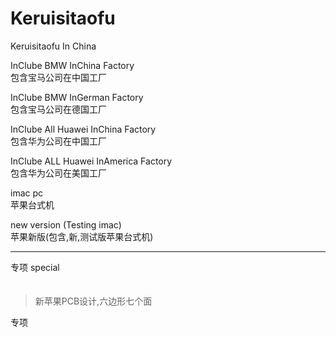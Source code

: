 # Keruisitaofu
Keruisitaofu In China

InClube BMW InChina Factory                   </br>
包含宝马公司在中国工厂                          </br>

InClube BMW InGerman Factory                  </br>
包含宝马公司在德国工厂                          </br>

InClube All Huawei InChina Factory            </br>
包含华为公司在中国工厂                          </br>

InClube ALL Huawei InAmerica Factory          </br>
包含华为公司在美国工厂                          </br>

imac pc                                       </br>
苹果台式机                                     </br>

new version (Testing imac)                    </br>
苹果新版(包含,新,测试版苹果台式机)               </br>

--------------------------------              
专项 special                                   </br>
　
>新苹果PCB设计,六边形七个面                      </br>
>
>
>
>
>
>
>
>
>


>
>
>
>
>
>
>
>
>
>


专项                                

